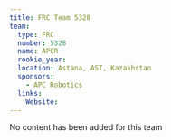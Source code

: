 ```yaml
---
title: FRC Team 5328
team:
  type: FRC
  number: 5328
  name: APCR
  rookie_year: 
  location: Astana, AST, Kazakhstan
  sponsors:
    - APC Robotics
  links:
    Website: 
---
```

No content has been added for this team